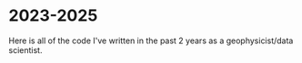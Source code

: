 # 2023-2025
Here is all of the code I've written in the past 2 years as a geophysicist/data scientist. 
